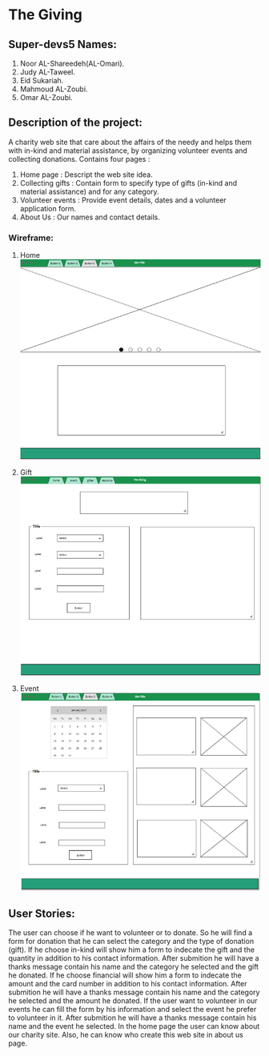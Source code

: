 # The Giving 

## Super-devs5 Names:

1. Noor AL-Shareedeh(AL-Omari).
2. Judy AL-Taweel.
3. Eid Sukariah.
4. Mahmoud AL-Zoubi.
5. Omar AL-Zoubi.


## Description of the project:

A charity web site that care about the affairs of the needy and helps them with in-kind and material assistance, by organizing volunteer events and collecting donations. Contains four pages :

1. Home page : Descript the web site idea.
2. Collecting gifts : Contain form to specify type of gifts (in-kind and material assistance) and for any category.  
3. Volunteer events : Provide event details, dates and a volunteer application form.
4. About Us : Our names and contact details. 

### Wireframe:
1. Home 
![home](img/home.PNG)

2. Gift
![](img/gift.PNG)

3. Event
![](img/event.PNG)


## User Stories:

The user can choose if he want to volunteer or to donate. So he will find a form for donation that he can select the category and the type of donation (gift). If he choose in-kind will show him a form to indecate the gift and the quantity in addition to his contact information. After submition he will have a thanks message contain his name and the category he selected and the gift he donated. 
If he choose financial will show him a form to indecate the amount and the card number in addition to his contact information. After submition he will have a thanks message contain his name and the category he selected and the amount he donated. 
If the user want to volunteer in our events he can fill the form by his information and select the event he prefer to volunteer in it. After submition he will have a thanks message contain his name and the event he selected.
In the home page the user can know about our charity site. Also, he can know who create this web site in about us page.